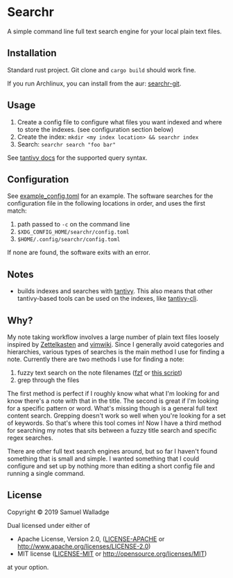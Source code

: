 
# Searchr

A simple command line full text search engine for your local plain text files.


## Installation

Standard rust project. Git clone and `cargo build` should work fine.

If you run Archlinux, you can install from the aur:
[searchr-git](https://aur.archlinux.org/packages/searchr-git/).


## Usage

1. Create a config file to configure what files you want indexed and where to
   store the indexes. (see configuration section below)
2. Create the index: `mkdir <my index location> && searchr index`
3. Search: `searchr search "foo bar"`

See [tantivy
docs](https://docs.rs/tantivy/0.10.1/tantivy/query/struct.QueryParser.html) for
the supported query syntax.


## Configuration

See [example_config.toml](./example_config.toml) for an example. The software
searches for the configuration file in the following locations in order, and
uses the first match:

1. path passed to `-c` on the command line
2. `$XDG_CONFIG_HOME/searchr/config.toml`
3. `$HOME/.config/searchr/config.toml`

If none are found, the software exits with an error.


## Notes

- builds indexes and searches with [tantivy](https://github.com/tantivy-search/tantivy). This also means that other tantivy-based tools can be used on the indexes, like [tantivy-cli](https://github.com/tantivy-search/tantivy-cli).

## Why?

My note taking workflow involves a large number of plain text files loosely
inspired by
[Zettelkasten](https://zettelkasten.de/posts/zettelkasten-improves-thinking-writing/)
and [vimwiki](https://github.com/vimwiki/vimwiki).
Since I generally avoid categories and hierarchies, various types of searches
is the main method I use for finding a note. Currently there are two methods I
use for finding a note:

1. fuzzy text search on the note filenames
   ([fzf](https://github.com/junegunn/fzf) or [this
   script](https://github.com/swalladge/dotfiles/blob/master/bin/open-wiki-page))
2. grep through the files

The first method is perfect if I roughly know what what I'm looking for and
know there's a note with that in the title. The second is great if I'm looking
for a specific pattern or word. What's missing though is a general full text
content search.  Grepping doesn't work so well when you're looking for a set of
keywords. So that's where this tool comes in! Now I have a third method for
searching my notes that sits between a fuzzy title search and specific regex
searches.

There are other full text search engines around, but so far I haven't found
something that is small and simple. I wanted something that I could configure
and set up by nothing more than editing a short config file and running a
single command.



## License

Copyright © 2019 Samuel Walladge

Dual licensed under either of

* Apache License, Version 2.0, ([LICENSE-APACHE](LICENSE-APACHE) or http://www.apache.org/licenses/LICENSE-2.0)
* MIT license ([LICENSE-MIT](LICENSE-MIT) or http://opensource.org/licenses/MIT)

at your option.
